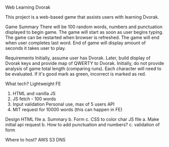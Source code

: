 Web Learning Dvorak

This project is a web-based game that assists users with learning Dvorak.

Game Summary
There will be 100 random words, numbers and punctuation displayed to begin game.
The game will start as soon as user begins typing.
The game can be restarted when browser is refreshed.
The game will end when user completes last word.
End of game will display amount of seconds it takes user to play.

Requirements
Initially, assume user has Dvorak. Later, build display of Dvorak keys and provide map of QWERTY to Dvorak.
Initially, do not provide analysis of game total length (comparing runs).
Each character will need to be evaluated. If it's good mark as green, incorrect is marked as red.

What tech?
Lightweight FE
 1. HTML and vanilla JS
 2. JS fetch - 100 words
 3. Input validation
Personal use, max of 5 users
API
 1. MIT request for 10000 words (this can happen in FE)

Design
HTML file
 a. Summary
 b. Form
 c. CSS to color char
JS file
 a. Make initial api request
 b. How to add punctuation and numbers?
 c. validation of form

Where to host?
AWS
S3
DNS




